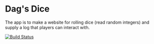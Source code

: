 # Dag's Dice

The app is to make a website for rolling dice (read random integers) and supply a log that players can interact with.

[![Build Status](https://travis-ci.org/iansheridan/dags-dice.svg)](https://travis-ci.org/iansheridan/dags-dice)
